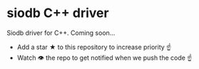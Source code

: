 # siodb C++ driver

Siodb driver for C++. Coming soon...

- Add a star ★ to this repository to increase priority ☝️
- Watch 👁️ the repo to get notified when we push the code ☝️
